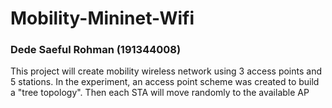 # Mobility-Mininet-Wifi
### Dede Saeful Rohman (191344008)

This project will create mobility wireless network using 3 access points and 5 stations.
In the experiment, an access point scheme was created to build a "tree topology". Then each STA will move randomly to the available AP
